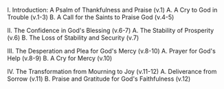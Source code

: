 I. Introduction: A Psalm of Thankfulness and Praise (v.1)
   A. A Cry to God in Trouble (v.1-3)
   B. A Call for the Saints to Praise God (v.4-5) 

II. The Confidence in God's Blessing (v.6-7) 
   A. The Stability of Prosperity (v.6) 
   B. The Loss of Stability and Security (v.7) 

III. The Desperation and Plea for God's Mercy (v.8-10) 
   A. Prayer for God's Help (v.8-9)
   B. A Cry for Mercy (v.10) 

IV. The Transformation from Mourning to Joy (v.11-12) 
   A. Deliverance from Sorrow (v.11)
   B. Praise and Gratitude for God's Faithfulness (v.12)